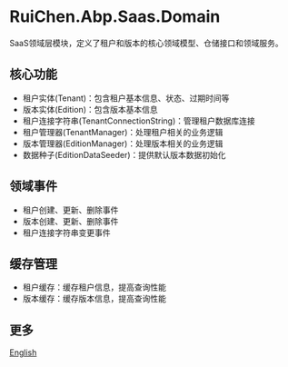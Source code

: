 # RuiChen.Abp.Saas.Domain

SaaS领域层模块，定义了租户和版本的核心领域模型、仓储接口和领域服务。

## 核心功能

* 租户实体(Tenant)：包含租户基本信息、状态、过期时间等
* 版本实体(Edition)：包含版本基本信息
* 租户连接字符串(TenantConnectionString)：管理租户数据库连接
* 租户管理器(TenantManager)：处理租户相关的业务逻辑
* 版本管理器(EditionManager)：处理版本相关的业务逻辑
* 数据种子(EditionDataSeeder)：提供默认版本数据初始化

## 领域事件

* 租户创建、更新、删除事件
* 版本创建、更新、删除事件
* 租户连接字符串变更事件

## 缓存管理

* 租户缓存：缓存租户信息，提高查询性能
* 版本缓存：缓存版本信息，提高查询性能

## 更多

[English](README.EN.md)
